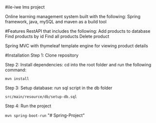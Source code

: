 #ile-iwe lms project

Online learning management system  built with the following:
Spring framework, java, mySQL and maven as a build tool

#Features
RestAPI that includes the following:
Add products to database
Find products by id
Find all products
Delete product

Spring MVC with thymeleaf template engine for viewing product details

#Installation
Step 1: Clone repository

Step 2: Install dependencies: cd into the root folder and run the following command:

`mvn install`

Step 3: Setup database: run sql script in the db folder

`src/main/resource/db/setup-db.sql`

Step 4: Run the project 

`mvn spring-boot-run`
"# Spring-Project" 
